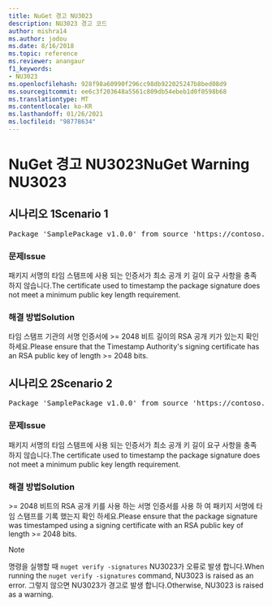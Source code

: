```yaml
---
title: NuGet 경고 NU3023
description: NU3023 경고 코드
author: mishra14
ms.author: jodou
ms.date: 8/16/2018
ms.topic: reference
ms.reviewer: anangaur
f1_keywords:
- NU3023
ms.openlocfilehash: 928f98a60990f296cc98db922025247b8bed08d9
ms.sourcegitcommit: ee6c3f203648a5561c809db54ebeb1d0f0598b68
ms.translationtype: MT
ms.contentlocale: ko-KR
ms.lasthandoff: 01/26/2021
ms.locfileid: "98778634"
---
```

# <a name="nuget-warning-nu3023"></a><span data-ttu-id="5b4e1-103">NuGet 경고 NU3023</span><span class="sxs-lookup"><span data-stu-id="5b4e1-103">NuGet Warning NU3023</span></span>

## <a name="scenario-1"></a><span data-ttu-id="5b4e1-104">시나리오 1</span><span class="sxs-lookup"><span data-stu-id="5b4e1-104">Scenario 1</span></span>

<pre>Package 'SamplePackage v1.0.0' from source 'https://contoso.com/index.json': The timestamp certificate does not meet a minimum public key length requirement.</pre>

### <a name="issue"></a><span data-ttu-id="5b4e1-105">문제</span><span class="sxs-lookup"><span data-stu-id="5b4e1-105">Issue</span></span>

<span data-ttu-id="5b4e1-106">패키지 서명의 타임 스탬프에 사용 되는 인증서가 최소 공개 키 길이 요구 사항을 충족 하지 않습니다.</span><span class="sxs-lookup"><span data-stu-id="5b4e1-106">The certificate used to timestamp the package signature does not meet a minimum public key length requirement.</span></span>


### <a name="solution"></a><span data-ttu-id="5b4e1-107">해결 방법</span><span class="sxs-lookup"><span data-stu-id="5b4e1-107">Solution</span></span>

<span data-ttu-id="5b4e1-108">타임 스탬프 기관의 서명 인증서에 >= 2048 비트 길이의 RSA 공개 키가 있는지 확인 하세요.</span><span class="sxs-lookup"><span data-stu-id="5b4e1-108">Please ensure that the  Timestamp Authority's signing certificate has an RSA public key of length >= 2048 bits.</span></span>



## <a name="scenario-2"></a><span data-ttu-id="5b4e1-109">시나리오 2</span><span class="sxs-lookup"><span data-stu-id="5b4e1-109">Scenario 2</span></span>

<pre>Package 'SamplePackage v1.0.0' from source 'https://contoso.com/index.json': The primary signature's timestamp certificate does not meet a minimum public key length requirement.</pre>

### <a name="issue"></a><span data-ttu-id="5b4e1-110">문제</span><span class="sxs-lookup"><span data-stu-id="5b4e1-110">Issue</span></span>

<span data-ttu-id="5b4e1-111">패키지 서명의 타임 스탬프에 사용 되는 인증서가 최소 공개 키 길이 요구 사항을 충족 하지 않습니다.</span><span class="sxs-lookup"><span data-stu-id="5b4e1-111">The certificate used to timestamp the package signature does not meet a minimum public key length requirement.</span></span>


### <a name="solution"></a><span data-ttu-id="5b4e1-112">해결 방법</span><span class="sxs-lookup"><span data-stu-id="5b4e1-112">Solution</span></span>

<span data-ttu-id="5b4e1-113">>= 2048 비트의 RSA 공개 키를 사용 하는 서명 인증서를 사용 하 여 패키지 서명에 타임 스탬프를 기록 했는지 확인 하세요.</span><span class="sxs-lookup"><span data-stu-id="5b4e1-113">Please ensure that the package signature was timestamped using a signing certificate with an RSA public key of length >= 2048 bits.</span></span>


> [!Note]
> <span data-ttu-id="5b4e1-114">명령을 실행할 때 `nuget verify -signatures` NU3023가 오류로 발생 합니다.</span><span class="sxs-lookup"><span data-stu-id="5b4e1-114">When running the `nuget verify -signatures` command, NU3023 is raised as an error.</span></span> <span data-ttu-id="5b4e1-115">그렇지 않으면 NU3023가 경고로 발생 합니다.</span><span class="sxs-lookup"><span data-stu-id="5b4e1-115">Otherwise, NU3023 is raised as a warning.</span></span>